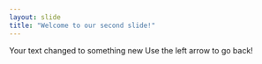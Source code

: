 ```yaml
---
layout: slide
title: "Welcome to our second slide!"
---
```

Your text changed to something new
Use the left arrow to go back!
